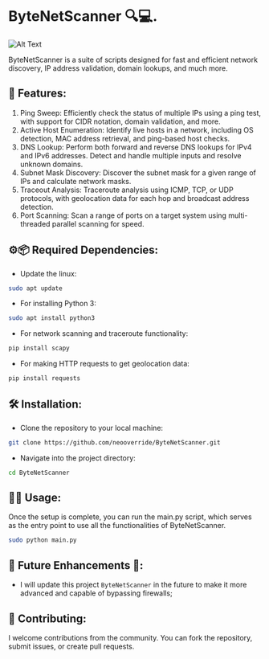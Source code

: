 # ByteNetScanner 🔍💻.

![Alt Text](https://github.com/x4ldr1t89z/ByteNetScanner./blob/main/image.png)

ByteNetScanner is a suite of scripts designed for fast and efficient network discovery, IP address validation, domain lookups, and much more.

## 🚀 Features:
1. Ping Sweep: Efficiently check the status of multiple IPs using a ping test, with support for CIDR notation, domain validation, and more.
2. Active Host Enumeration: Identify live hosts in a network, including OS detection, MAC address retrieval, and ping-based host checks.
3. DNS Lookup: Perform both forward and reverse DNS lookups for IPv4 and IPv6 addresses. Detect and handle multiple inputs and resolve unknown domains.
4. Subnet Mask Discovery: Discover the subnet mask for a given range of IPs and calculate network masks.
5. Traceout Analysis: Traceroute analysis using ICMP, TCP, or UDP protocols, with geolocation data for each hop and broadcast address detection.
6. Port Scanning: Scan a range of ports on a target system using multi-threaded parallel scanning for speed.

## ⚙️📦 Required Dependencies:
- Update the linux:
```bash
sudo apt update
```
- For installing Python 3:
```bash
sudo apt install python3
```
- For network scanning and traceroute functionality:
```bash
pip install scapy
```
- For making HTTP requests to get geolocation data:
```bash
pip install requests
```
## 🛠️ Installation:
- Clone the repository to your local machine:
```bash
git clone https://github.com/neooverride/ByteNetScanner.git
```
- Navigate into the project directory:
```bash
cd ByteNetScanner
```
## 🧑‍💻 Usage:
Once the setup is complete, you can run the main.py script, which serves as the entry point to use all the functionalities of ByteNetScanner.
```bash
sudo python main.py
```
## 💪 Future Enhancements 🔮:
- I will update this project `ByteNetScanner` in the future to make it more advanced and capable of bypassing firewalls;


## 🤝 Contributing:

I welcome contributions from the community. You can fork the repository, submit issues, or create pull requests.
